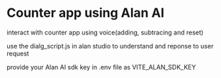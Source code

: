 # Counter app using Alan AI

interact with counter app using voice(adding, subtracing and reset)

use the dialg_script.js in alan studio to understand and reponse to user request

provide your Alan AI sdk key in .env file as VITE_ALAN_SDK_KEY
